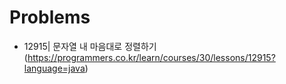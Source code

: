 # Problems

- 12915| 문자열 내 마음대로 정렬하기 (https://programmers.co.kr/learn/courses/30/lessons/12915?language=java)